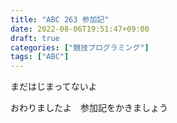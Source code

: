 ```yaml
---
title: "ABC 263 参加記"
date: 2022-08-06T19:51:47+09:00
draft: true
categories: ["競技プログラミング"]
tags: ["ABC"]
---
```


まだはじまってないよ

おわりましたよ　参加記をかきましょう



　　　　　
